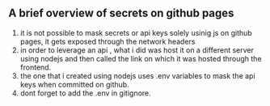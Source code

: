 ## A brief overview of secrets on github pages 

1. it is not possible to mask secrets or api keys solely usinig js on github pages, it gets exposed through the network headers 
2. in order to leverage an api , what i did was host it on a different server using nodejs and then called the link on which it was hosted through the frontend.
3. the one that i created using nodejs uses .env variables to mask the api keys when committed on github.
4. dont forget to add the .env in gitignore.